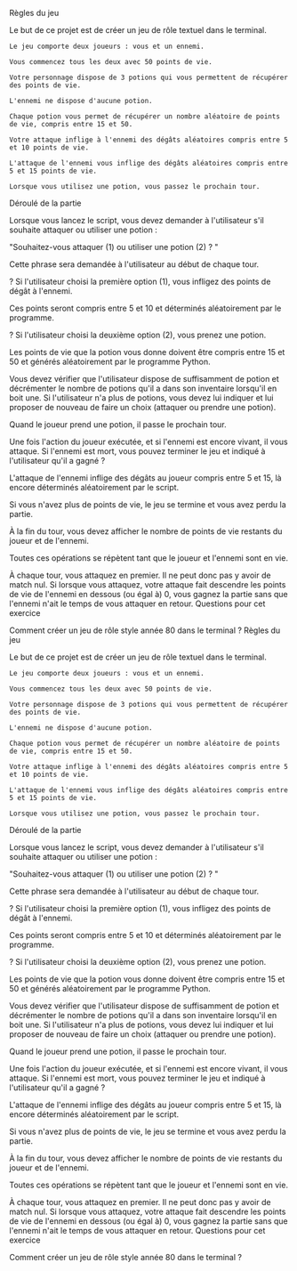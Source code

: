 
Règles du jeu

Le but de ce projet est de créer un jeu de rôle textuel dans le terminal.

    Le jeu comporte deux joueurs : vous et un ennemi.

    Vous commencez tous les deux avec 50 points de vie.

    Votre personnage dispose de 3 potions qui vous permettent de récupérer des points de vie.

    L'ennemi ne dispose d'aucune potion.

    Chaque potion vous permet de récupérer un nombre aléatoire de points de vie, compris entre 15 et 50.

    Votre attaque inflige à l'ennemi des dégâts aléatoires compris entre 5 et 10 points de vie.

    L'attaque de l'ennemi vous inflige des dégâts aléatoires compris entre 5 et 15 points de vie.

    Lorsque vous utilisez une potion, vous passez le prochain tour.

Déroulé de la partie

Lorsque vous lancez le script, vous devez demander à l'utilisateur s'il souhaite attaquer ou utiliser une potion :

"Souhaitez-vous attaquer (1) ou utiliser une potion (2) ? "

Cette phrase sera demandée à l'utilisateur au début de chaque tour.

?  Si l'utilisateur choisi la première option (1), vous infligez des points de dégât à l'ennemi.

Ces points seront compris entre 5 et 10 et déterminés aléatoirement par le programme.

?  Si l'utilisateur choisi la deuxième option (2), vous prenez une potion.

Les points de vie que la potion vous donne doivent être compris entre 15 et 50 et générés aléatoirement par le programme Python.

Vous devez vérifier que l'utilisateur dispose de suffisamment de potion et décrémenter le nombre de potions qu'il a dans son inventaire lorsqu'il en boit une. Si l'utilisateur n'a plus de potions, vous devez lui indiquer et lui proposer de nouveau de faire un choix (attaquer ou prendre une potion).

Quand le joueur prend une potion, il passe le prochain tour.

Une fois l'action du joueur exécutée, et si l'ennemi est encore vivant, il vous attaque. Si l'ennemi est mort, vous pouvez terminer le jeu et indiqué à l'utilisateur qu'il a gagné ?

L'attaque de l'ennemi inflige des dégâts au joueur compris entre 5 et 15, là encore déterminés aléatoirement par le script.

Si vous n'avez plus de points de vie, le jeu se termine et vous avez perdu la partie.

À la fin du tour, vous devez afficher le nombre de points de vie restants du joueur et de l'ennemi.

Toutes ces opérations se répètent tant que le joueur et l'ennemi sont en vie.

À chaque tour, vous attaquez en premier. Il ne peut donc pas y avoir de match nul. Si lorsque vous attaquez, votre attaque fait descendre les points de vie de l'ennemi en dessous (ou égal à) 0, vous gagnez la partie sans que l'ennemi n'ait le temps de vous attaquer en retour.
Questions pour cet exercice

Comment créer un jeu de rôle style année 80 dans le terminal ?
Règles du jeu

Le but de ce projet est de créer un jeu de rôle textuel dans le terminal.

    Le jeu comporte deux joueurs : vous et un ennemi.

    Vous commencez tous les deux avec 50 points de vie.

    Votre personnage dispose de 3 potions qui vous permettent de récupérer des points de vie.

    L'ennemi ne dispose d'aucune potion.

    Chaque potion vous permet de récupérer un nombre aléatoire de points de vie, compris entre 15 et 50.

    Votre attaque inflige à l'ennemi des dégâts aléatoires compris entre 5 et 10 points de vie.

    L'attaque de l'ennemi vous inflige des dégâts aléatoires compris entre 5 et 15 points de vie.

    Lorsque vous utilisez une potion, vous passez le prochain tour.

Déroulé de la partie

Lorsque vous lancez le script, vous devez demander à l'utilisateur s'il souhaite attaquer ou utiliser une potion :

"Souhaitez-vous attaquer (1) ou utiliser une potion (2) ? "

Cette phrase sera demandée à l'utilisateur au début de chaque tour.

?  Si l'utilisateur choisi la première option (1), vous infligez des points de dégât à l'ennemi.

Ces points seront compris entre 5 et 10 et déterminés aléatoirement par le programme.

?  Si l'utilisateur choisi la deuxième option (2), vous prenez une potion.

Les points de vie que la potion vous donne doivent être compris entre 15 et 50 et générés aléatoirement par le programme Python.

Vous devez vérifier que l'utilisateur dispose de suffisamment de potion et décrémenter le nombre de potions qu'il a dans son inventaire lorsqu'il en boit une. Si l'utilisateur n'a plus de potions, vous devez lui indiquer et lui proposer de nouveau de faire un choix (attaquer ou prendre une potion).

Quand le joueur prend une potion, il passe le prochain tour.

Une fois l'action du joueur exécutée, et si l'ennemi est encore vivant, il vous attaque. Si l'ennemi est mort, vous pouvez terminer le jeu et indiqué à l'utilisateur qu'il a gagné ?

L'attaque de l'ennemi inflige des dégâts au joueur compris entre 5 et 15, là encore déterminés aléatoirement par le script.

Si vous n'avez plus de points de vie, le jeu se termine et vous avez perdu la partie.

À la fin du tour, vous devez afficher le nombre de points de vie restants du joueur et de l'ennemi.

Toutes ces opérations se répètent tant que le joueur et l'ennemi sont en vie.

À chaque tour, vous attaquez en premier. Il ne peut donc pas y avoir de match nul. Si lorsque vous attaquez, votre attaque fait descendre les points de vie de l'ennemi en dessous (ou égal à) 0, vous gagnez la partie sans que l'ennemi n'ait le temps de vous attaquer en retour.
Questions pour cet exercice

Comment créer un jeu de rôle style année 80 dans le terminal ?